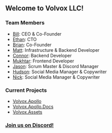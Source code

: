 ## Welcome to Volvox LLC!

### Team Members

- [Bill](https://github.com/BillChirico): CEO & Co-Founder
- [Ethan](https://github.com/Ethan-Guest): CTO
- [Brian](https://github.com/brianebeling): Co-Founder
- [Matt](https://github.com/mhallmark): Infrastructure & Backend Developer
- [Connor](https://github.com/cxnky): Backend Developer
- [Mukhtar](https://github.com/mohsincoding): Frontend Developer
- [Jason](https://github.com/Jason-Hurtado): Scrum Master & Discord Manager
- [Hudson](https://github.com/hudsonisabella): Social Media Manager & Copywriter
- [Nick](https://github.com/NickSchiazzano): Social Media Manager & Copywriter

### Current Projects
- [Volvox.Apollo](https://apollo.volvox.tech)
- [Volvox.Apollo.Docs](https://github.com/VolvoxLLC/Volvox.Apollo.Docs)
- [Volvox.Assets](https://github.com/VolvoxLLC/Volvox.Assets)

### [Join us on Discord!](https://discord.gg/Y6BgvsWuNU)
